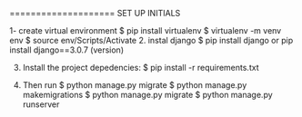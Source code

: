 ====================
SET UP INITIALS

1- create virtual environment
   $ pip install virtualenv
   $ virtualenv -m venv env
   $ source env/Scripts/Activate
2. instal django 
	 $ pip install django or pip install django==3.0.7 (version)
  
3. Install the project depedencies:
   $ pip install -r requirements.txt

4. Then run 
   $ python manage.py migrate
   $ python manage.py makemigrations
   $ python manage.py migrate
   $ python manage.py runserver
